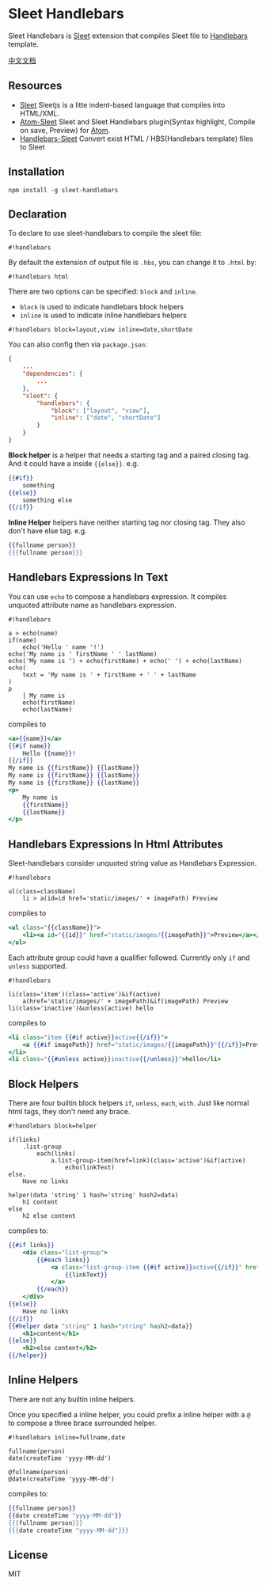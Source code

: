 # Sleet Handlebars
Sleet Handlebars is [Sleet](https://github.com/JacoKoo/sleetjs) extension that compiles Sleet file to
[Handlebars](http://handlebarsjs.com) template.

[中文文档](https://github.com/JacoKoo/sleet-handlebars/blob/master/README.cn.md)

## Resources
* [Sleet](https://github.com/JacoKoo/sleetjs) Sleetjs is a litte indent-based language that compiles into HTML/XML.
* [Atom-Sleet](https://github.com/JacoKoo/atom-sleet) Sleet and Sleet Handlebars plugin(Syntax highlight, Compile on save, Preview) for [Atom](https://atom.io).
* [Handlebars-Sleet](https://github.com/JacoKoo/handlebars-sleet) Convert exist HTML / HBS(Handlebars template) files to Sleet

## Installation
```
npm install -g sleet-handlebars
```

## Declaration

To declare to use sleet-handlebars to compile the sleet file:
```
#!handlebars
```

By default the extension of output file is `.hbs`, you can change it to `.html` by:
```
#!handlebars html
```

There are two options can be specified: `block` and `inline`.
- `block` is used to indicate handlebars block helpers
- `inline` is used to indicate inline handlebars helpers

```
#!handlebars block=layout,view inline=date,shortDate
```

You can also config then via `package.json`:
```json
{
    ...
    "dependencies": {
        ...
    },
    "sleet": {
        "handlebars": {
            "block": ["layout", "view"],
            "inline": ["date", "shortDate"]
        }
    }
}
```

**Block helper** is a helper that needs a starting tag and a paired closing tag. And
it could have a inside `{{else}}`. e.g.
```handlebars
{{#if}}
    something
{{else}}
    something else
{{/if}}
```

**Inline Helper** helpers have neither starting tag nor closing tag. They also don't
have else tag. e.g.
```handlebars
{{fullname person}}
{{{fullname person}}}
```

## Handlebars Expressions In Text

You can use `echo` to compose a handlebars expression. It compiles unquoted
attribute name as handlebars expression.

```sleet
#!handlebars

a > echo(name)
if(name)
    echo('Hello ' name '!')
echo('My name is ' firstName ' ' lastName)
echo('My name is ') + echo(firstName) + echo(' ') + echo(lastName)
echo(
    text = 'My name is ' + firstName + ' ' + lastName
)
p
    | My name is
    echo(firstName)
    echo(lastName)
```
compiles to
```handlebars
<a>{{name}}</a>
{{#if name}}
    Hello {{name}}!
{{/if}}
My name is {{firstName}} {{lastName}}
My name is {{firstName}} {{lastName}}
My name is {{firstName}} {{lastName}}
<p>
    My name is
    {{firstName}}
    {{lastName}}
</p>
```

## Handlebars Expressions In Html Attributes

Sleet-handlebars consider unquoted string value as Handlebars Expression.
```sleet
#!handlebars

ul(class=className)
    li > a(id=id href='static/images/' + imagePath) Preview
```
compiles to
```handlebars
<ul class="{{className}}">
    <li><a id="{{id}}" href="static/images/{{imagePath}}">Preview</a></li>
</ul>
```

Each attribute group could have a qualifier followed. Currently only `if` and
`unless` supported.
```sleet
#!handlebars

li(class='item')(class='active')&if(active)
    a(href='static/images/' + imagePath)&if(imagePath) Preview
li(class='inactive')&unless(active) hello
```
compiles to
```handlebars
<li class="item {{#if active}}active{{/if}}">
    <a {{#if imagePath}} href="static/images/{{imagePath}}"{{/if}}>Preview</a>
</li>
<li class="{{#unless active}}inactive{{/unless}}">hello</li>
```

## Block Helpers

There are four builtin block helpers `if`, `unless`, `each`, `with`. Just like
normal html tags, they don't need any brace.

```sleet
#!handlebars block=helper

if(links)
    .list-group
        each(links)
            a.list-group-item(href=link)(class='active')&if(active)
                echo(linkText)
else.
    Have no links

helper(data 'string' 1 hash='string' hash2=data)
    h1 content
else
    h2 else content
```
compiles to:
```handlebars
{{#if links}}
    <div class="list-group">
        {{#each links}}
            <a class="list-group-item {{#if active}}active{{/if}}" href="{{link}}">
                {{linkText}}
            </a>
        {{/each}}
    </div>
{{else}}
    Have no links
{{/if}}
{{#helper data "string" 1 hash="string" hash2=data}}
    <h1>content</h1>
{{else}}
    <h2>else content</h2>
{{/helper}}
```

## Inline Helpers

There are not any builtin inline helpers.

Once you specified a inline helper, you could prefix a inline helper with a `@`
to compose a three brace surrounded helper.

```sleet
#!handlebars inline=fullname,date

fullname(person)
date(createTime 'yyyy-MM-dd')

@fullname(person)
@date(createTime 'yyyy-MM-dd')
```
compiles to:

```handlebars
{{fullname person}}
{{date createTime "yyyy-MM-dd"}}
{{{fullname person}}}
{{{date createTime "yyyy-MM-dd"}}}
```

## License

MIT

